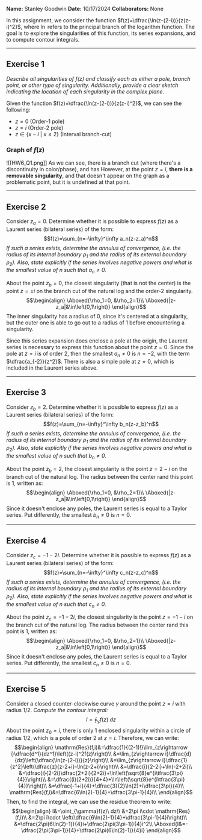 **Name:** Stanley Goodwin
**Date:** 10/17/2024
**Collaborators:** None

In this assignment, we consider the function $f(z)=\dfrac{\ln(z-(2-i))}{z(z-i)^2}$, where $\ln$ refers to the principal branch of the logarithm function. The goal is to explore the singularities of this function, its series expansions, and to compute contour integrals.

---
## Exercise 1
*Describe all singularities of $f(z)$ and classify each as either a pole, branch point, or other type of singularity. Additionally, provide a clear sketch indicating the location of each singularity in the complex plane.*

Given the function $f(z)=\dfrac{\ln(z-(2-i))}{z(z-i)^2}$, we can see the following:
 - $z=0$ (Order-1 pole)
 - $z=i$ (Order-2 pole)
 - $z\in\left\{x-i\ |\ x\le2\right\}$ (Interval branch-cut)

### Graph of $f(z)$
![[HW6_Q1.png]]
As we can see, there is a branch cut (where there's a discontinuity in color/phase), and has 
However, at the point $z=i$, **there is a removable singularity**, and that doesn't appear on the graph as a problematic point, but it is undefined at that point.

---
## Exercise 2
Consider $z_a=0$. Determine whether it is possible to express $f(z)$ as a Laurent series (bilateral series) of the form:
$$f(z)=\sum_{n=-\infty}^\infty a_n(z-z_a)^n$$
*If such a series exists, determine the annulus of convergence, (i.e. the radius of its internal boundary $\rho_1$ and the radius of its external boundary $\rho_2$). Also, state explicitly if the series involves negative powers and what is the smallest value of $n$ such that $a_n\ne0$.*

About the point $z_b=0$, the closest singularity (that is not the center) is the point $z=\pm i$ on the branch cut of the natural log and the order-2 singularity.
$$\begin{align}
\Aboxed{\rho_1=0, &\rho_2=1}\\
\Aboxed{|z-z_a|&\in\left(0,1\right)}
\end{align}$$
The inner singularity has a radius of 0, since it's centered at a singularity, but the outer one is able to go out to a radius of 1 before encountering a singularity.

Since this series expansion does enclose a pole at the origin, the Laurent series is necessary to express this function about the point $z=0$.
Since the pole at $z=i$ is of order $2$, then the smallest $a_n\ne0$ is $n=-2$, with the term $\dfrac{a_{-2}}{z^2}$.
There is also a simple pole at $z=0$, which is included in the Laurent series above.

---
## Exercise 3
Consider $z_b=2$. Determine whether it is possible to express $f(z)$ as a Laurent series (bilateral series) of the form:
$$f(z)=\sum_{n=-\infty}^\infty b_n(z-z_b)^n$$
*If such a series exists, determine the annulus of convergence, (i.e. the radius of its internal boundary $\rho_1$ and the radius of its external boundary $\rho_2$). Also, state explicitly if the series involves negative powers and what is the smallest value of $n$ such that $b_n\ne0$.*

About the point $z_b=2$, the closest singularity is the point $z=2-i$ on the branch cut of the natural log. The radius between the center rand this point is 1, written as:
$$\begin{align}
\Aboxed{\rho_1=0, &\rho_2=1}\\
\Aboxed{|z-z_a|&\in\left[0,1\right)}
\end{align}$$
Since it doesn't enclose any poles, the Laurent series is equal to a Taylor series.
Put differently, the smallest $b_n\ne0$ is $n=0$.

---
## Exercise 4
Consider $z_c=-1-2i$. Determine whether it is possible to express $f(z)$ as a Laurent series (bilateral series) of the form:
$$f(z)=\sum_{n=-\infty}^\infty c_n(z-z_c)^n$$
*If such a series exists, determine the annulus of convergence, (i.e. the radius of its internal boundary $\rho_1$ and the radius of its external boundary $\rho_2$). Also, state explicitly if the series involves negative powers and what is the smallest value of $n$ such that $c_n\ne0$.*

About the point $z_c=-1-2i$, the closest singularity is the point $z=-1-i$ on the branch cut of the natural log. The radius between the center rand this point is 1, written as:
$$\begin{align}
\Aboxed{\rho_1=0, &\rho_2=1}\\
\Aboxed{|z-z_a|&\in\left[0,1\right)}
\end{align}$$
Since it doesn't enclose any poles, the Laurent series is equal to a Taylor series.
Put differently, the smallest $c_n\ne0$ is $n=0$.

---
## Exercise 5
Consider a closed counter-clockwise curve $\gamma$ around the point $z=i$ with radius $1/2$.
*Compute the contour integral:*
$$I=\oint_{\gamma}f(z)\ dz$$
About the point $z_0=i$, there is only 1 enclosed singularity within a circle of radius 1/2, which is a pole of order 2 at $z=i$. Therefore, we can write:
$$\begin{align}
\mathrm{Res}(f,i)&=\dfrac{1}{(2-1)!}\lim_{z\rightarrow i}\dfrac{d^1}{dz^1}\left((z-i)^2f(z)\right)\\
&=\lim_{z\rightarrow i}\dfrac{d}{dz}\left(\dfrac{\ln(z-(2-i))}{z}\right)\\
&=\lim_{z\rightarrow i}\dfrac{1}{z^2}\left(\dfrac{z}{z-2+i}-\ln(z-2+i)\right)\\
&=\dfrac{i}{2-2i}+\ln(-2+2i)\\
&=\dfrac{i}{2-2i}\dfrac{2+2i}{2+2i}+\ln\left(\sqrt{8}e^{i\tfrac{3\pi}{4}}\right)\\
&=\dfrac{(i)(2+2i)}{4+4}+\ln\left(\sqrt{8}e^{i\tfrac{3\pi}{4}}\right)\\
&=\dfrac{-1+i}{4}+\dfrac{3}{2}\ln(2)+i\dfrac{3\pi}{4}\\
\mathrm{Res}(f,i)&=\dfrac{6\ln(2)-1}{4}+\dfrac{3\pi-1}{4}i\\
\end{align}$$
Then, to find the integral, we can use the residue theorem to write:
$$\begin{align}
I&=\oint_{\gamma}f(z)\ dz\\
&=2\pi i\cdot \mathrm{Res}(f,i)\\
&=2\pi i\cdot \left(\dfrac{6\ln(2)-1}{4}+\dfrac{3\pi-1}{4}i\right)\\
&=\dfrac{2\pi(6\ln(2)-1)}{4}i+\dfrac{2\pi(3\pi-1)}{4}i^2\\
\Aboxed{I&=-\dfrac{2\pi(3\pi-1)}{4}+\dfrac{2\pi(6\ln(2)-1)}{4}i}
\end{align}$$
